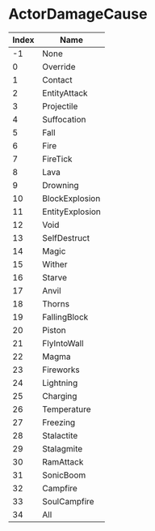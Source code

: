 # ActorDamageCause

Index | Name
--- | ---
-1 | None
0 | Override
1 | Contact
2 | EntityAttack
3 | Projectile
4 | Suffocation
5 | Fall
6 | Fire
7 | FireTick
8 | Lava
9 | Drowning
10 | BlockExplosion
11 | EntityExplosion
12 | Void
13 | SelfDestruct
14 | Magic
15 | Wither
16 | Starve
17 | Anvil
18 | Thorns
19 | FallingBlock
20 | Piston
21 | FlyIntoWall
22 | Magma
23 | Fireworks
24 | Lightning
25 | Charging
26 | Temperature
27 | Freezing
28 | Stalactite
29 | Stalagmite
30 | RamAttack
31 | SonicBoom
32 | Campfire
33 | SoulCampfire
34 | All